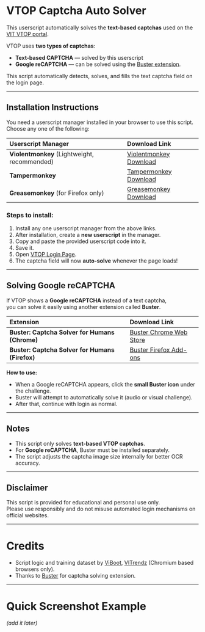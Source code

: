 # VTOP Captcha Auto Solver

This userscript automatically solves the **text-based captchas** used on the [VIT VTOP portal](https://vtop.vit.ac.in/vtop/).

VTOP uses **two types of captchas**:
- **Text-based CAPTCHA** — solved by this userscript
- **Google reCAPTCHA** — can be solved using the [Buster extension](#solving-google-captcha).

This script automatically detects, solves, and fills the text captcha field on the login page.

---

## Installation Instructions

You need a userscript manager installed in your browser to use this script.  
Choose any one of the following:

| Userscript Manager | Download Link |
|:-------------------|:--------------|
| **Violentmonkey** (Lightweight, recommended) | [Violentmonkey Download](https://violentmonkey.github.io/get-it/) |
| **Tampermonkey** | [Tampermonkey Download](https://www.tampermonkey.net/index.php) |
| **Greasemonkey** (for Firefox only) | [Greasemonkey Download](https://addons.mozilla.org/en-US/firefox/addon/greasemonkey/) |

### Steps to install:

1. Install any one userscript manager from the above links.
2. After installation, create a **new userscript** in the manager.
3. Copy and paste the provided userscript code into it.
4. Save it.
5. Open [VTOP Login Page](https://vtop.vit.ac.in/vtop/).
6. The captcha field will now **auto-solve** whenever the page loads!

---

## Solving Google reCAPTCHA

If VTOP shows a **Google reCAPTCHA** instead of a text captcha,  
you can solve it easily using another extension called **Buster**.

| Extension | Download Link |
|:----------|:--------------|
| **Buster: Captcha Solver for Humans (Chrome)** | [Buster Chrome Web Store](https://chromewebstore.google.com/detail/buster-captcha-solver-for/mpbjkejclgfgadiemmefgebjfooflfhl?hl=en) |
| **Buster: Captcha Solver for Humans (Firefox)** | [Buster Firefox Add-ons](https://addons.mozilla.org/en-US/firefox/addon/buster-captcha-solver/) |

**How to use:**
- When a Google reCAPTCHA appears, click the **small Buster icon** under the challenge.
- Buster will attempt to automatically solve it (audio or visual challenge).
- After that, continue with login as normal.

---

## Notes

- This script only solves **text-based VTOP captchas**.
- For **Google reCAPTCHA**, Buster must be installed separately.
- The script adjusts the captcha image size internally for better OCR accuracy.

---

## Disclaimer
This script is provided for educational and personal use only.  
Please use responsibly and do not misuse automated login mechanisms on official websites.

---

# Credits
- Script logic and training dataset by [ViBoot](https://chromewebstore.google.com/detail/viboot/mhbflefepokengbccinkmfhokjkphbol?hl=en), [VITrendz](https://www.vitrendz.com/) (Chromium based browsers only).
- Thanks to [Buster](https://github.com/dessant/buster) for captcha solving extension.

---

# Quick Screenshot Example
*(add it later)*

